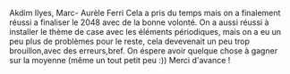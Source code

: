 Akdim Ilyes, Marc- Aurèle Ferri
Cela a pris du temps mais on a finalement réussi a finaliser le 2048 avec de la bonne volonté.
On a aussi réussi à installer le thème de case avec les éléments périodiques, mais on a eu un peu plus de problèmes pour le reste, cela devevenait un peu trop brouillon,avec des erreurs,bref.
On éspere avoir quelque chose à gagner sur la moyenne (même un tout petit peu :))
Merci d'avance !
